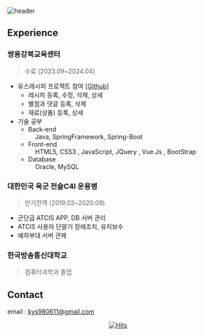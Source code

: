 ![header](https://capsule-render.vercel.app/api?type=waving&color=auto&height=300&section=header&text=YUSEONG%20KIM&fontSize=90)

## Experience
### 쌍용강북교육센터
> 수료 (2023.09~2024.04)
  - 유스레시피 프로젝트 참여 [[Github](https://github.com/beom324/finalProject)]
    - 레시피 등록, 수정, 삭제, 상세
    - 별점과 댓글 등록, 삭제
    - 재료(상품) 등록, 상세
  - 기술 공부
    - Back-end<br>
        &nbsp;&nbsp;&nbsp;&nbsp;Java, SpringFramework, Spring-Boot
    - Front-end<br>
        &nbsp;&nbsp;&nbsp;&nbsp;HTML5, CSS3 , JavaScript, JQuery , Vue.Js , BootStrap
    - Database<br>
        &nbsp;&nbsp;&nbsp;&nbsp;Oracle, MySQL

### 대한민국 육군 전술C4I 운용병
> 만기전역 (2019.02~2020.09)
  - 군단급 ATCIS APP, DB 서버 관리
  - ATCIS 사용자 단말기 장애조치, 유지보수
  - 예하부대 서버 관제

### 한국방송통신대학교
> 컴퓨터과학과 졸업


## Contact
email : kys980611@gmail.com

<div align="center">
  
[![Hits](https://hits.seeyoufarm.com/api/count/incr/badge.svg?url=https%3A%2F%2Fgithub.com%2FYuuuuSeong-Kim&count_bg=%2379C83D&title_bg=%23555555&icon=&icon_color=%23E7E7E7&title=visit&edge_flat=false)](https://hits.seeyoufarm.com)
  
</div>
